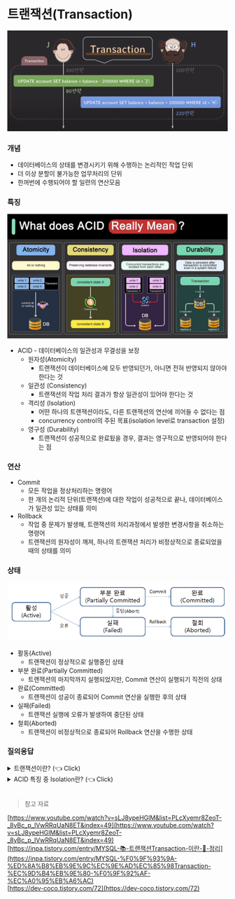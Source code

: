 # 트랜잭션(Transaction)

![image.png](/img/Transaction/0.png)

### 개념

- 데이터베이스의 상태를 변경시키기 위해 수행하는 논리적인 작업 단위
- 더 이상 분할이 불가능한 업무처리의 단위
- 한꺼번에 수행되어야 할 일련의 연산모음

### 특징

![image.png](/img/Transaction/2.png)

- ACID - 데이터베이스의 일관성과 무결성을 보장
    - 원자성(Atomicity)
        - 트랜잭션이 데이터베이스에 모두 반영되던가, 아니면 전혀 반영되지 않아야 한다는 것
    - 일관성 (Consistency)
        - 트랜잭션의 작업 처리 결과가 항상 일관성이 있어야 한다는 것
    - 격리성 (Isolation)
        - 어떤 하나의 트랜잭션이라도, 다른 트랜잭션의 연산에 끼어들 수 없다는 점
        - concurrency control의 주된 목표(isolation level로 transaction 설정)
    - 영구성 (Durability)
        - 트랜잭션이 성공적으로 완료됬을 경우, 결과는 영구적으로 반영되어야 한다는 점

### 연산

- Commit
    - 모든 작업을 정상처리하는 명령어
    - 한 개의 논리적 단위(트랜잭션)에 대한 작업이 성공적으로 끝나, 데이터베이스가 일관성 있는 상태를 의미
- Rollback
    - 작업 중 문제가 발생해, 트랜잭션의 처리과정에서 발생한 변경사항을 취소하는 명령어
    - 트랜잭션의 원자성이 깨져, 하나의 트랜잭션 처리가 비정상적으로 종료되었을 때의 상태를 의미

### 상태

![image.png](/img/Transaction/1.png)

- 활동(Active)
    - 트랜잭션이 정상적으로 실행중인 상태
- 부분 완료(Partially Committed)
    - 트랜잭션의 마지막까지 실행되었지만, Commit 연산이 실행되기 직전의 상태
- 완료(Committed)
    - 트랜잭션이 성공이 종료되어 Commit 연산을 실행한 후의 상태
- 실패(Failed)
    - 트랜잭션 실행에 오류가 발생하여 중단된 상태
- 철회(Aborted)
    - 트랜잭션이 비정상적으로 종료되어 Rollback 연산을 수행한 상태

### 질의응답

<details>
   <summary> 트랜잭션이란? (👈 Click)</summary>
데이터베이스의 상태를 변경하는 논리적인 작업 단위
</details>

<details>
   <summary> ACID 특징 중 Isolation란? (👈 Click)</summary>
어떤 하나의 트랜잭션도 다른 트랜잭션의 결과에 영향받지 않고 독립적으로 수행되는 특징으로, 동시성 제어에서 가장 중요한 역할을 한다.
</details>
<br>

> 참고 자료
> 

[https://www.youtube.com/watch?v=sLJ8ypeHGlM&list=PLcXyemr8ZeoT-_8yBc_p_lVwRRqUaN8ET&index=49](https://www.youtube.com/watch?v=sLJ8ypeHGlM&list=PLcXyemr8ZeoT-_8yBc_p_lVwRRqUaN8ET&index=49)
<br>
[https://inpa.tistory.com/entry/MYSQL-📚-트랜잭션Transaction-이란-💯-정리](https://inpa.tistory.com/entry/MYSQL-%F0%9F%93%9A-%ED%8A%B8%EB%9E%9C%EC%9E%AD%EC%85%98Transaction-%EC%9D%B4%EB%9E%80-%F0%9F%92%AF-%EC%A0%95%EB%A6%AC)
<br>
[https://dev-coco.tistory.com/72](https://dev-coco.tistory.com/72)